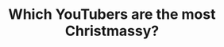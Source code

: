 ---
title: Which YouTubers are the most Christmassy?
external_link: https://blog.peg.co/weekly-sweepstakes-christmas-videos/
---